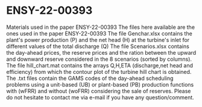 # ENSY-22-00393
Materials used in the paper ENSY-22-00393
The files here available are the ones used in the paper ENSY-22-00393
The file Genchar.xlsx contains the plant's power production (P) and the net head (H) at the turbine's inlet for different values of the total discharge (Q)
The file Scenarios.xlsx contains the day-ahead prices, the reserve prices and the ration between the upward and downward reserve considered in the 8 scenarios (sorted by columns).
The file hill_chart.mat contains the arrays Q,H,ETA (discharge,net head and efficiency) from which the contour plot of the turbine hill chart is obtained.
The .txt files contain the GAMS codes of the day-ahead scheduling problems using a unit-based (UB) or plant-based (PB) production functions with (wFRR) and without (woFRR) considering the sale of reserves.
Please do not hesitate to contact me via e-mail if you have any question/comment.
